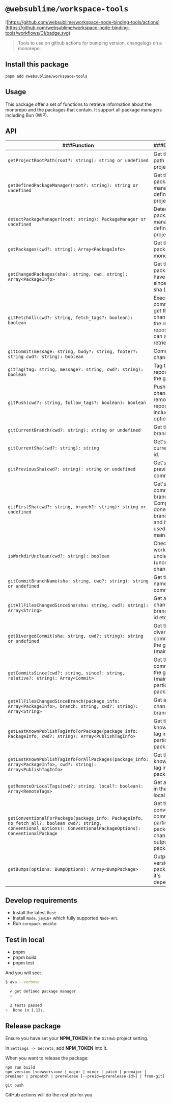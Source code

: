 # `@websublime/workspace-tools`

![https://github.com/websublime/workspace-node-binding-tools/actions](https://github.com/websublime/workspace-node-binding-tools/workflows/CI/badge.svg)

> Tools to use on github actions for bumping version, changelogs on a monorepo.

## Install this package

```
pnpm add @websublime/workspace-tools
```

## Usage

This package offer a set of functions to retrieve information about the monorepo and the packages that contain. It support all package managers including Bun (WIP).

## API


| ###Function | ###Description |
|---|---|
| `getProjectRootPath(root?: string): string or undefined` | Get the root path of the project. |
| `getDefinedPackageManager(root?: string): string or undefined` | Get the package manager defined in the project. |
| `detectPackageManager(root: string): PackageManager or undefined` | Detect the package manager defined in the project. |
| `getPackages(cwd?: string): Array<PackageInfo>` | Get the list of packages in the monorepo. |
| `getChangedPackages(sha?: string, cwd: string): Array<PackageInfo>` | Get the list of packages that have changed since the given sha ('main'). |
| `gitFetchAll(cwd?: string, fetch_tags?: boolean): boolean` | Execute a `fetch` command to get the latest changes from the remote repository. You can also retrieve tags |
| `gitCommit(message: string, body?: string, footer?: string cwd?: string): boolean` | Commit the changes. |
| `gitTag(tag: string, message?: string, cwd?: string): boolean` | Tag the repository with the given tag. |
| `gitPush(cwd?: string, follow_tags?: boolean): boolean` | Push the changes to the remote repository, including optional tags. |
| `gitCurrentBranch(cwd?: string): string or undefined` | Get the current branch name. |
| `gitCurrentSha(cwd?: string): string` | Get's the current commit id. |
| `gitPreviousSha(cwd?: string): string or undefined` | Get's the previous commit id. |
| `gitFirstSha(cwd?: string, branch?: string): string or undefined` | Get's the first commit id in a branch. Compare is done between branch..Head, and it should be used as main..HEAD |
| `isWorkdirUnclean(cwd?: string): boolean` | Check if the workdir is unclean (uncommited changes). |
| `gitCommitBranchName(sha: string, cwd?: string): string or undefined` | Get the branch name for the commit id. |
| `gitAllFilesChangedSinceSha(sha: string, cwd?: string): Array<String>` | Get all files changed sinc branch, commit id etc. |
| `getDivergedCommit(sha: string, cwd?: string): string or undefined` | Get the diverged commit from the given sha (main). |
| `getCommitsSince(cwd?: string, since?: string, relative?: string): Array<Commit>` | Get the commits since the given sha (main) for a particular package. |
| `getAllFilesChangedSinceBranch(package_info: Array<PackageInfo>, branch: string, cwd?: string): Array<String>` | Get all the files changed for a branch (main). |
| `getLastKnownPublishTagInfoForPackage(package_info: PackageInfo, cwd?: string): Array<PublishTagInfo>` | Get the last known publish tag info for a particular package. |
| `getLastKnownPublishTagInfoForAllPackages(package_info: Array<PackageInfo>, cwd?: string): Array<PublishTagInfo>` | Get the last known publish tag info for all packages. |
| `getRemoteOrLocalTags(cwd?: string, local?: boolean): Array<RemoteTags>` | Get all the tags in the remote or local repository. |
| `getConventionalForPackage(package_info: PackageInfo, no_fetch_all?: boolean cwd?: string, conventional_options?: ConventionalPackageOptions): ConventionalPackage` | Get the conventional commits for a particular package, changelog output and package info. |
| `getBumps(options: BumpOptions): Array<BumpPackage>` | Output bumps version for packages and it's dependencies |

## Develop requirements

- Install the latest `Rust`
- Install `Node.js@16+` which fully supported `Node-API`
- Run `corepack enable`

## Test in local

- pnpm
- pnpm build
- pnpm test

And you will see:

```bash
$ ava --verbose

  ✔ get defined package manager
  ─

  2 tests passed
✨  Done in 1.12s.
```

## Release package

Ensure you have set your **NPM_TOKEN** in the `GitHub` project setting.

In `Settings -> Secrets`, add **NPM_TOKEN** into it.

When you want to release the package:

```
npm run build
npm version [<newversion> | major | minor | patch | premajor | preminor | prepatch | prerelease [--preid=<prerelease-id>] | from-git]

git push
```

GitHub actions will do the rest job for you.

